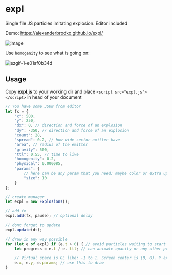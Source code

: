 # expl
Single file JS particles imitating explosion. Editor included



Demo: https://alexanderbrodko.github.io/expl/

![image](https://github.com/alexanderbrodko/expl/assets/57812581/7fad6981-8050-40d6-b1db-512e6b9edbb6)


Use `homogenity` to see what is going on:

![ezgif-1-e01af0b34d](https://github.com/alexanderbrodko/expl/assets/57812581/140d3b0e-a307-4b97-b10e-e48369c09c39)



## Usage

Copy **expl.js** to your working dir and place `<script src="expl.js"></script>` in head of your document

``` js
// You have some JSON from editor
let fx = {
	"x": 500,
	"y": 250,
	"dx": 0, // direction and force of an explosion
	"dy": -350, // direction and force of an explosion
	"count": 28,
	"spread": 0.2, // how wide sector emitter have
	"area", // radius of the emitter
	"gravity": 500,
	"ttl": 0.55, // time to live
	"homogenity": 0.2,
	"physical": 0.000085,
	"params": {
		// here can be any param that you need; maybe color or extra update function?
		"size": 10
	}
};

// create manager
let expl = new Explosions();

// add fx
expl.add(fx, pause); // optional delay

// dont forget to update
expl.update(dt);

// draw in any way possible
for (let e of expl) if (e.t > 0) { // avoid particles waiting to start
	let progress = e.t / e. ttl; // can animate opacity or any other propery you need; DIY

	// Virtual space is GL like: -1 to 1. Screen center is (0, 0). Y axis id directed to bottom.
	e.x, e.y, e.params; // use this to draw
}

```

